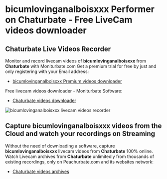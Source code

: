 # bicumlovinganalboisxxx Performer on Chaturbate - Free LiveCam videos downloader

## Chaturbate Live Videos Recorder

Monitor and record livecam videos of **bicumlovinganalboisxxx** from **Chaturbate** with Moniturbate.com
Get a premium trial for free by just and only registering with your Email address:
* [bicumlovinganalboisxxx Premium videos downloader](https://moniturbate.com/request-demo-licence-key.html)

Free livecam videos downloader - Moniturbate Software:
* [Chaturbate videos downloader](https://moniturbate.com/moniturbate-download-software.html)

![bicumlovinganalboisxxx livecam videos recorder](https://peachurnet.com/templates/moniturbate-software.png)


## Capture bicumlovinganalboisxxx videos from the Cloud and watch your recordings on Streaming

Without the need of downloading a software, capture **bicumlovinganalboisxxx** livecam videos from **Chaturbate** 100% online.
Watch Livecam archives from **Chaturbate** unlimitedly from thousands of existing recordings, only on Peachurbate.com and its websites network:
* [Chaturbate videos archives](https://peachurnet.com/)